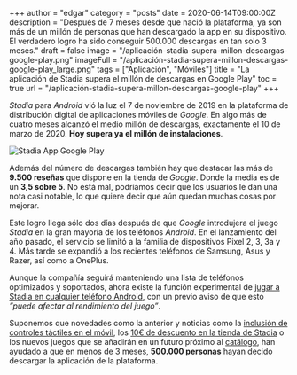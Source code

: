 +++
author = "edgar"
category = "posts"
date = 2020-06-14T09:00:00Z
description = "Después de 7 meses desde que nació la plataforma, ya son más de un millón de personas que han descargado la app en su dispositivo. El verdadero logro ha sido conseguir 500.000 descargas en tan solo 3 meses."
draft = false
image = "/aplicación-stadia-supera-millon-descargas-google-play.png"
imageFull = "/aplicación-stadia-supera-millon-descargas-google-play_large.png"
tags = ["Aplicación", "Móviles"]
title = "La aplicación de Stadia supera el millón de descargas en Google Play"
toc = true
url = "/aplicación-stadia-supera-millon-descargas-google-play"
+++

_Stadia_ para _Android_ vió la luz el 7 de noviembre de 2019 en la plataforma de distribución digital de aplicaciones móviles de _Google_. En algo más de cuatro meses alcanzó el medio millón de descargas, exactamente el 10 de marzo de 2020. **Hoy supera ya el millón de instalaciones**.

<img class="u-borderImage u-lazyload lazyload" loading="lazy" data-src="/aplicación-stadia-supera-millon-descargas-google-play/stadia-app-google-play.png" alt="Stadia App Google Play" title="Stadia App Google Play" />

Además del número de descargas también hay que destacar las más de **9.500 reseñas** que dispone en la tienda de _Google_. Donde la media es de un **3,5 sobre 5**. No está mal, podríamos decir que los usuarios le dan una nota casi notable, lo que quiere decir que aún quedan muchas cosas por mejorar.

Este logro llega sólo dos días después de que _Google_ introdujera el juego _Stadia_ en la gran mayoría de los teléfonos _Android_. En el lanzamiento del año pasado, el servicio se limitó a la familia de dispositivos Pixel 2, 3, 3a y 4. Más tarde se expandió a los recientes teléfonos de Samsung, Asus y Razer, así como a OnePlus.

Aunque la compañía seguirá manteniendo una lista de teléfonos optimizados y soportados, ahora existe la función experimental de <a class="u-anchor" href="/jugar-stadia-cualquier-telefono-android">jugar a Stadia en cualquier teléfono Android</a>, con un previo aviso de que esto _”puede afectar al rendimiento del juego”_.

Suponemos que novedades como la anterior y noticias como la <a class="u-anchor" href="/por-fin-stadia-incluye-controles-tactiles-movil">inclusión de controles táctiles en el móvil</a>, los <a class="u-anchor" href="/10-euros-descuento-stadia">10€ de descuento en la tienda de Stadia</a> o los nuevos juegos que se añadirán en un futuro próximo al <a class="u-anchor" href="/catalogo-de-juegos">catálogo</a>, han ayudado a que en menos de 3 meses, **500.000 personas** hayan decido descargar la aplicación de la plataforma.
